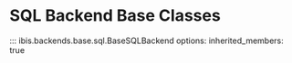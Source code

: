 # SQL Backend Base Classes

<!-- prettier-ignore-start -->
::: ibis.backends.base.sql.BaseSQLBackend
    options:
      inherited_members: true
<!-- prettier-ignore-end -->
